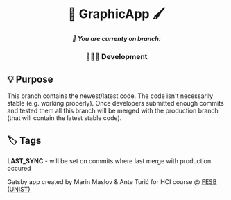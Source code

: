 <h1 align="center">
  🎨 GraphicApp 🖌️
</h1>
<h5 align="center">
  📍 You are currenty on branch:
</h5>
<h3 align="center">
  👨🏼‍💻 Development
</h3>

## 💡 Purpose

This branch contains the newest/latest code. The code isn't necessarily stable (e.g. working properly). Once developers submitted enough commits and tested them all this branch will be merged with the production branch (that will contain the latest stable code).

## 🏷️ Tags

**LAST_SYNC** - will be set on commits where last merge with production occured 

Gatsby app created by Marin Maslov & Ante Turić for HCI course @ [FESB (UNIST)](https://www.fesb.unist.hr/)

